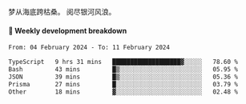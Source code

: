 梦从海底跨枯桑。
阅尽银河风浪。


#### 📝 Weekly development breakdown

<!--START_SECTION:waka-->

```txt
From: 04 February 2024 - To: 11 February 2024

TypeScript   9 hrs 31 mins   ███████████████████▓░░░░░   78.60 %
Bash         43 mins         █▒░░░░░░░░░░░░░░░░░░░░░░░   05.95 %
JSON         39 mins         █▒░░░░░░░░░░░░░░░░░░░░░░░   05.36 %
Prisma       27 mins         █░░░░░░░░░░░░░░░░░░░░░░░░   03.79 %
Other        18 mins         ▓░░░░░░░░░░░░░░░░░░░░░░░░   02.48 %
```

<!--END_SECTION:waka-->



